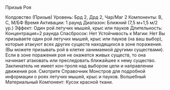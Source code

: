 
Призыв Роя

Колдовство (Призыв)
Уровень: Брд 2, Дрд 2, Чар/Маг 2
Компоненты: В, С, М/БФ
Время Активации: 1 раунд
Диапазон: Ближний (7,5 м+1,5 м/2 ур.)
Эффект: Один рой летучих мышей, крыс
или пауков
Длительность: Концентрация+2 раунда
Спасбросок: Нет
Устойчивость к Магии: Нет
Вы призываете один рой летучих мышей, крыс или пауков (на ваш выбор),
которые атакуют всех других существ
находящихся в зоне поражения. (Вы
можете призывать рой в клетке занимаемой другими существами). Если в
зоне поражения роя не окажется живых
существ, то она начинает атаковать или
преследовать ближайшее к нему существо. Заклинатель не имеет кон-троля
над выбором цели и направлении движения роя.
Смотрите Справочник Монстров для
подробной информации о роях летучих
мышей, крыс и пауков.
Волшебный Материальный Компонент: Кусок красной ткани.